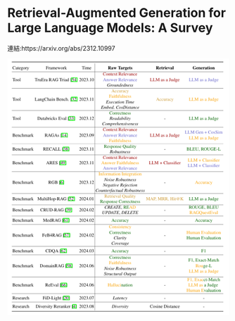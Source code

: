 <h1>Retrieval-Augmented Generation for Large Language Models: A Survey</h1>
連結:https://arxiv.org/abs/2312.10997

![圖片描述](./RAG評估種類2024.06.png)
